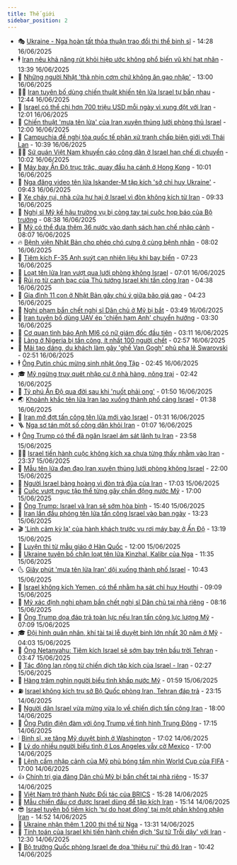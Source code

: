 ```yaml
---
title: Thế giới
sidebar_position: 2
---
```


<!-- vnexpress-the-gioi:START -->
- 🎭 [Ukraine - Nga hoàn tất thỏa thuận trao đổi thi thể binh sĩ](https://vnexpress.net/ukraine-nga-hoan-tat-thoa-thuan-trao-doi-thi-the-binh-si-4899622.html) - 14:28 16/06/2025
- 🕴 [Iran nêu khả năng rút khỏi hiệp ước không phổ biến vũ khí hạt nhân](https://vnexpress.net/iran-neu-kha-nang-rut-khoi-hiep-uoc-khong-pho-bien-vu-khi-hat-nhan-4899612.html) - 13:39 16/06/2025
- 🤭 [Những người Nhật &#39;thà nhịn cơm chứ không ăn gạo nhập&#39;](https://vnexpress.net/nhung-nguoi-nhat-tha-nhin-com-chu-khong-an-gao-nhap-4897420.html) - 13:00 16/06/2025
- 🧑‍💻 [Iran tuyên bố dùng chiến thuật khiến tên lửa Israel tự bắn nhau](https://vnexpress.net/iran-tuyen-bo-dung-chien-thuat-khien-ten-lua-israel-tu-ban-nhau-4899456.html) - 12:44 16/06/2025
- 🦏 [Israel có thể chi hơn 700 triệu USD mỗi ngày vì xung đột với Iran](https://vnexpress.net/israel-co-the-chi-hon-700-trieu-usd-moi-ngay-vi-xung-dot-voi-iran-4899602.html) - 12:01 16/06/2025
- 🦒 [Chiến thuật &#39;mưa tên lửa&#39; của Iran xuyên thủng lưới phòng thủ Israel](https://vnexpress.net/chien-thuat-mua-ten-lua-cua-iran-xuyen-thung-luoi-phong-thu-israel-4899323.html) - 12:00 16/06/2025
- 🌈 [Campuchia đề nghị tòa quốc tế phân xử tranh chấp biên giới với Thái Lan](https://vnexpress.net/campuchia-de-nghi-toa-quoc-te-phan-xu-tranh-chap-bien-gioi-voi-thai-lan-4899533.html) - 10:39 16/06/2025
- 🧑‍🏫 [Sứ quán Việt Nam khuyến cáo công dân ở Israel hạn chế di chuyển](https://vnexpress.net/su-quan-viet-nam-khuyen-cao-cong-dan-o-israel-han-che-di-chuyen-4899567.html) - 10:02 16/06/2025
- 🐲 [Máy bay Ấn Độ trục trặc, quay đầu hạ cánh ở Hong Kong](https://vnexpress.net/may-bay-an-do-truc-trac-quay-dau-ha-canh-o-hong-kong-4899508.html) - 10:01 16/06/2025
- 🦒 [Nga đăng video tên lửa Iskander-M tập kích &#39;sở chỉ huy Ukraine&#39;](https://vnexpress.net/nga-dang-video-ten-lua-iskander-m-tap-kich-so-chi-huy-ukraine-4899439.html) - 09:43 16/06/2025
- 🐻 [Xe cháy rụi, nhà cửa hư hại ở Israel vì đòn không kích từ Iran](https://vnexpress.net/xe-chay-rui-nha-cua-hu-hai-o-israel-vi-don-khong-kich-tu-iran-4899492.html) - 09:33 16/06/2025
- 🚀 [Nghị sĩ Mỹ kể hậu trường vụ bị còng tay tại cuộc họp báo của Bộ trưởng](https://vnexpress.net/nghi-si-my-ke-hau-truong-vu-bi-cong-tay-tai-cuoc-hop-bao-cua-bo-truong-4899203.html) - 08:38 16/06/2025
- 🥰 [Mỹ có thể đưa thêm 36 nước vào danh sách hạn chế nhập cảnh](https://vnexpress.net/my-co-the-dua-them-36-nuoc-vao-danh-sach-han-che-nhap-canh-4899349.html) - 08:07 16/06/2025
- 🔥 [Bệnh viện Nhật Bản cho phép chó cưng ở cùng bệnh nhân](https://vnexpress.net/benh-vien-nhat-ban-cho-phep-cho-cung-o-cung-benh-nhan-4899393.html) - 08:02 16/06/2025
- 🥳 [Tiêm kích F-35 Anh suýt cạn nhiên liệu khi bay biển](https://vnexpress.net/tiem-kich-f-35-anh-suyt-can-nhien-lieu-khi-bay-bien-4899414.html) - 07:23 16/06/2025
- 💼 [Loạt tên lửa Iran vượt qua lưới phòng không Israel](https://vnexpress.net/loat-ten-lua-iran-vuot-qua-luoi-phong-khong-israel-4899263.html) - 07:01 16/06/2025
- 🤡 [Rủi ro từ canh bạc của Thủ tướng Israel khi tấn công Iran](https://vnexpress.net/rui-ro-tu-canh-bac-cua-thu-tuong-israel-khi-tan-cong-iran-4899215.html) - 04:38 16/06/2025
- 🌁 [Gia đình 11 con ở Nhật Bản gây chú ý giữa bão giá gạo](https://vnexpress.net/gia-dinh-11-con-o-nhat-ban-gay-chu-y-giua-bao-gia-gao-4899281.html) - 04:23 16/06/2025
- 🤩 [Nghi phạm bắn chết nghị sĩ Dân chủ ở Mỹ bị bắt](https://vnexpress.net/nghi-pham-ban-chet-nghi-si-dan-chu-o-my-bi-bat-4899284.html) - 03:49 16/06/2025
- 🎉 [Iran tuyên bố dùng UAV ép &#39;chiến hạm Anh&#39; chuyển hướng](https://vnexpress.net/iran-tuyen-bo-dung-uav-ep-chien-ham-anh-chuyen-huong-4899236.html) - 03:30 16/06/2025
- 🎉 [Cơ quan tình báo Anh MI6 có nữ giám đốc đầu tiên](https://vnexpress.net/co-quan-tinh-bao-anh-mi6-co-nu-giam-doc-dau-tien-4899256.html) - 03:11 16/06/2025
- 🌁 [Làng ở Nigeria bị tấn công, ít nhất 100 người chết](https://vnexpress.net/lang-o-nigeria-bi-tan-cong-it-nhat-100-nguoi-chet-4899231.html) - 02:57 16/06/2025
- 🌊 [Mải tạo dáng, du khách làm gãy &#39;ghế Van Gogh&#39; phủ pha lê Swarovski](https://vnexpress.net/mai-tao-dang-du-khach-lam-gay-ghe-van-gogh-phu-pha-le-swarovski-4899249.html) - 02:51 16/06/2025
- 🕴 [Ông Putin chúc mừng sinh nhật ông Tập](https://vnexpress.net/ong-putin-chuc-mung-sinh-nhat-ong-tap-4899201.html) - 02:45 16/06/2025
- 🎓 [Mỹ ngừng truy quét nhập cư ở nhà hàng, nông trại](https://vnexpress.net/my-ngung-truy-quet-nhap-cu-o-nha-hang-nong-trai-4899211.html) - 02:42 16/06/2025
- 🦩 [Tỷ phú Ấn Độ qua đời sau khi &#39;nuốt phải ong&#39;](https://vnexpress.net/ty-phu-an-do-qua-doi-sau-khi-nuot-phai-ong-4899186.html) - 01:50 16/06/2025
- 🌏 [Khoảnh khắc tên lửa Iran lao xuống thành phố cảng Israel](https://vnexpress.net/khoanh-khac-ten-lua-iran-lao-xuong-thanh-pho-cang-israel-4899179.html) - 01:38 16/06/2025
- 🌋 [Iran mở đợt tấn công tên lửa mới vào Israel](https://vnexpress.net/iran-mo-dot-tan-cong-ten-lua-moi-vao-israel-4899226-tong-thuat.html) - 01:31 16/06/2025
- 🪜 [Nga sơ tán một số công dân khỏi Iran](https://vnexpress.net/nga-so-tan-mot-so-cong-dan-khoi-iran-4899182.html) - 01:07 16/06/2025
- 🕴 [Ông Trump có thể đã ngăn Israel ám sát lãnh tụ Iran](https://vnexpress.net/ong-trump-co-the-da-ngan-israel-am-sat-lanh-tu-iran-4899176.html) - 23:58 15/06/2025
- 🧑‍🏫 [Israel tiến hành cuộc không kích xa chưa từng thấy nhằm vào Iran](https://vnexpress.net/israel-tien-hanh-cuoc-khong-kich-xa-chua-tung-thay-nham-vao-iran-4899169.html) - 23:37 15/06/2025
- 🌮 [Mẫu tên lửa đạn đạo Iran xuyên thủng lưới phòng không Israel](https://vnexpress.net/mau-ten-lua-dan-dao-iran-xuyen-thung-luoi-phong-khong-israel-4898989.html) - 22:00 15/06/2025
- 🚦 [Người Israel bàng hoàng vì đòn trả đũa của Iran](https://vnexpress.net/nguoi-israel-bang-hoang-vi-don-tra-dua-cua-iran-4899119.html) - 17:03 15/06/2025
- 💫 [Cuộc vượt ngục tập thể từng gây chấn động nước Mỹ](https://vnexpress.net/cuoc-vuot-nguc-tap-the-tung-gay-chan-dong-nuoc-my-4892493.html) - 17:00 15/06/2025
- 🤡 [Ông Trump: Israel và Iran sẽ sớm hòa bình](https://vnexpress.net/ong-trump-israel-va-iran-se-som-hoa-binh-4899148.html) - 15:40 15/06/2025
- 🦣 [Iran lần đầu phóng tên lửa tấn công Israel vào ban ngày](https://vnexpress.net/iran-phong-ten-lua-dan-dao-israel-phat-bao-dong-4899135-tong-thuat.html) - 13:23 15/06/2025
- 🎬 [&#39;Linh cảm kỳ lạ&#39; của hành khách trước vụ rơi máy bay ở Ấn Độ](https://vnexpress.net/linh-cam-ky-la-cua-hanh-khach-truoc-vu-roi-may-bay-o-an-do-4899121.html) - 13:19 15/06/2025
- 🎉 [Luyện thi từ mẫu giáo ở Hàn Quốc](https://vnexpress.net/luyen-thi-tu-mau-giao-o-han-quoc-4897747.html) - 12:00 15/06/2025
- 🎡 [Ukraine tuyên bố chặn loạt tên lửa Kinzhal, Kalibr của Nga](https://vnexpress.net/ukraine-tuyen-bo-chan-loat-ten-lua-kinzhal-kalibr-cua-nga-4899112.html) - 11:35 15/06/2025
- 🌜 [Giây phút &#39;mưa tên lửa Iran&#39; dội xuống thành phố Israel](https://vnexpress.net/giay-phut-mua-ten-lua-iran-doi-xuong-thanh-pho-israel-4899109.html) - 10:43 15/06/2025
- 🎡 [Israel không kích Yemen, có thể nhằm hạ sát chỉ huy Houthi](https://vnexpress.net/israel-khong-kich-yemen-co-the-nham-ha-sat-chi-huy-houthi-4899087.html) - 09:09 15/06/2025
- 🤗 [Mỹ xác định nghi phạm bắn chết nghị sĩ Dân chủ tại nhà riêng](https://vnexpress.net/my-xac-dinh-nghi-pham-ban-chet-nghi-si-dan-chu-tai-nha-rieng-4899075.html) - 08:16 15/06/2025
- 🦩 [Ông Trump dọa đáp trả toàn lực nếu Iran tấn công lực lượng Mỹ](https://vnexpress.net/ong-trump-doa-dap-tra-toan-luc-neu-iran-tan-cong-luc-luong-my-4899069.html) - 07:09 15/06/2025
- 🎓 [Đội hình quân nhân, khí tài tại lễ duyệt binh lớn nhất 30 năm ở Mỹ](https://vnexpress.net/doi-hinh-quan-nhan-khi-tai-tai-le-duyet-binh-lon-nhat-30-nam-o-my-4898998.html) - 04:03 15/06/2025
- 🌁 [Ông Netanyahu: Tiêm kích Israel sẽ sớm bay trên bầu trời Tehran](https://vnexpress.net/ong-netanyahu-tiem-kich-israel-se-som-bay-tren-bau-troi-tehran-4899019.html) - 03:47 15/06/2025
- 🤩 [Tác động lan rộng từ chiến dịch tập kích của Israel - Iran](https://vnexpress.net/tac-dong-lan-rong-tu-chien-dich-tap-kich-cua-israel-iran-4898983.html) - 02:27 15/06/2025
- 👹 [Hàng trăm nghìn người biểu tình khắp nước Mỹ](https://vnexpress.net/hang-tram-nghin-nguoi-bieu-tinh-khap-nuoc-my-4898990.html) - 01:59 15/06/2025
- ⛽️ [Israel không kích trụ sở Bộ Quốc phòng Iran, Tehran đáp trả](https://vnexpress.net/israel-khong-kich-tru-so-bo-quoc-phong-iran-4898969.html) - 23:15 14/06/2025
- 🚀 [Người dân Israel vừa mừng vừa lo về chiến dịch tấn công Iran](https://vnexpress.net/nguoi-dan-israel-vua-mung-vua-lo-ve-chien-dich-tan-cong-iran-4898823.html) - 18:00 14/06/2025
- 🎡 [Ông Putin điện đàm với ông Trump về tình hình Trung Đông](https://vnexpress.net/ong-putin-dien-dam-voi-ong-trump-ve-tinh-hinh-trung-dong-4898953.html) - 17:15 14/06/2025
- 🕯 [Binh sĩ, xe tăng Mỹ duyệt binh ở Washington](https://vnexpress.net/my-sap-to-chuc-duyet-binh-o-washington-4898960-tong-thuat.html) - 17:02 14/06/2025
- 🐻 [Lý do nhiều người biểu tình ở Los Angeles vẫy cờ Mexico](https://vnexpress.net/ly-do-nhieu-nguoi-bieu-tinh-o-los-angeles-vay-co-mexico-4897716.html) - 17:00 14/06/2025
- 🚦 [Lệnh cấm nhập cảnh của Mỹ phủ bóng tầm nhìn World Cup của FIFA](https://vnexpress.net/lenh-cam-nhap-canh-cua-my-phu-bong-tam-nhin-world-cup-cua-fifa-4897262.html) - 17:00 14/06/2025
- 👍 [Chính trị gia đảng Dân chủ Mỹ bị bắn chết tại nhà riêng](https://vnexpress.net/chinh-tri-gia-dang-dan-chu-my-bi-ban-chet-tai-nha-rieng-4898938.html) - 15:37 14/06/2025
- 🚀 [Việt Nam trở thành Nước Đối tác của BRICS](https://vnexpress.net/viet-nam-tro-thanh-nuoc-doi-tac-cua-brics-4898945.html) - 15:28 14/06/2025
- 🌮 [Mẫu chiến đấu cơ được Israel dùng để tập kích Iran](https://vnexpress.net/mau-chien-dau-co-duoc-israel-dung-de-tap-kich-iran-4898939.html) - 15:14 14/06/2025
- 😎 [Israel tuyên bố tiêm kích &#39;tự do hoạt động&#39; tại một phần không phận Iran](https://vnexpress.net/israel-tuyen-bo-tiem-kich-tu-do-hoat-dong-tai-mot-phan-khong-phan-iran-4898922.html) - 14:52 14/06/2025
- 🐲 [Ukraine nhận thêm 1.200 thi thể từ Nga](https://vnexpress.net/ukraine-nhan-them-1-200-thi-the-tu-nga-4898913.html) - 13:31 14/06/2025
- 💫 [Tính toán của Israel khi tiến hành chiến dịch &#39;Sư tử Trỗi dậy&#39; với Iran](https://vnexpress.net/tinh-toan-cua-israel-khi-tien-hanh-chien-dich-su-tu-troi-day-voi-iran-4898718.html) - 12:30 14/06/2025
- 👀 [Bộ trưởng Quốc phòng Israel đe dọa &#39;thiêu rụi&#39; thủ đô Iran](https://vnexpress.net/bo-truong-quoc-phong-israel-de-doa-thieu-rui-thu-do-iran-4898882.html) - 10:42 14/06/2025<!-- vnexpress-the-gioi:END -->